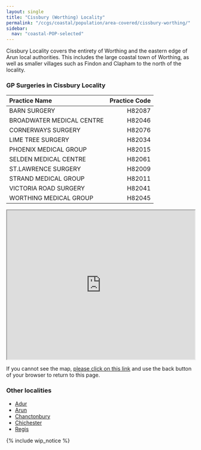 ```yaml
---
layout: single
title: "Cissbury (Worthing) Locality"
permalink: "/ccgs/coastal/population/area-covered/cissbury-worthing/"
sidebar:
  nav: "coastal-POP-selected"
---
```


Cissbury Locality covers the entirety of Worthing and the eastern edge of Arun local authorities. This includes the large coastal town of Worthing, as well as smaller villages such as Findon and Clapham to the north of the locality.
 
### GP Surgeries in Cissbury Locality

| Practice Name | Practice Code |
|:--------------|--------------:|
| BARN SURGERY | H82087 |
| BROADWATER MEDICAL CENTRE | H82046 |
| CORNERWAYS SURGERY | H82076 |
| LIME TREE SURGERY | H82034 |
| PHOENIX MEDICAL GROUP | H82015 |
| SELDEN MEDICAL CENTRE | H82061 |
| ST.LAWRENCE SURGERY | H82009 |
| STRAND MEDICAL GROUP | H82011 |
| VICTORIA ROAD SURGERY | H82041 |
| WORTHING MEDICAL GROUP | H82045 |

<iframe src="http://jsna.westsussex.gov.uk/wp-content/uploads/2016/10/Worthing_GPs_Oct16.html" width="100%" height="400"></iframe>

If you cannot see the map, [please click on this link](http://jsna.westsussex.gov.uk/wp-content/uploads/2016/10/Worthing_GPs_Oct16.html) and use the back button of your browser to return to this page.

### Other localities

- [Adur](/ccgs/coastal/population/area-covered/adur/)
- [Arun](/ccgs/coastal/population/area-covered/arun/)
- [Chanctonbury](/ccgs/coastal/population/area-covered/chanctonbury/)
- [Chichester](/ccgs/coastal/population/area-covered/chichester/)
- [Regis](/ccgs/coastal/population/area-covered/regis/)

{% include wip_notice %}